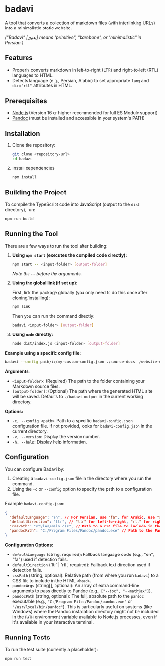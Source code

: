 # badavi

A tool that converts a collection of markdown files (with interlinking URLs) into a minimalistic static website.

*("Badavi" [بدوی] means "primitive", "barebone", or "minimalistic" in Persian.)*

## Features

* Properly converts markdown in left-to-right (LTR) and right-to-left (RTL) languages to HTML.
* Detects language (e.g., Persian, Arabic) to set appropriate `lang` and `dir="rtl"` attributes in HTML.

## Prerequisites

* [Node.js](https://nodejs.org/) (Version 16 or higher recommended for full ES Module support)
* [Pandoc](https://pandoc.org/installing.html) (must be installed and accessible in your system's PATH)

## Installation

1. Clone the repository:

    ```bash
    git clone <repository-url>
    cd badavi
    ```

2. Install dependencies:
  
    ```bash
    npm install
    ```

## Building the Project

To compile the TypeScript code into JavaScript (output to the `dist` directory), run:

```bash
npm run build
```

## Running the Tool

There are a few ways to run the tool after building:

1. **Using `npm start` (executes the compiled code directly):**

    ```bash
    npm start -- <input-folder> [output-folder]
    ```

    *Note the `--` before the arguments.*

2. **Using the global link (if set up):**

    First, link the package globally (you only need to do this once after cloning/installing):

    ```bash
    npm link
    ```

    Then you can run the command directly:

    ```bash
    badavi <input-folder> [output-folder]
    ```

3. **Using `node` directly:**

    ```bash
    node dist/index.js <input-folder> [output-folder]
    ```

**Example using a specific config file:**

```bash
badavi --config path/to/my-custom-config.json ./source-docs ./website-output
```

**Arguments:**

*   `<input-folder>`: (Required) The path to the folder containing your Markdown source files.
*   `[output-folder]`: (Optional) The path where the generated HTML site will be saved. Defaults to `./badavi-output` in the current working directory.

**Options:**

*   `-c, --config <path>`: Path to a specific `badavi-config.json` configuration file. If not provided, looks for `badavi-config.json` in the current directory.
*   `-v, --version`: Display the version number.
*   `-h, --help`: Display help information.

## Configuration

You can configure Badavi by:

1.  Creating a `badavi-config.json` file in the directory where you run the command.
2.  Using the `-c` or `--config` option to specify the path to a configuration file.

Example `badavi-config.json`:

```json
{
  "defaultLanguage": "en", // For Persian, use "fa", for Arabic, use "ar".
  "defaultDirection": "ltr", // "ltr" for left-to-right, "rtl" for right-to-left.
  "cssPath": "styles/main.css", // Path to a CSS file to include in the HTML `<head>`.
  "pandocPath": "C:/Program Files/Pandoc/pandoc.exe" // Path to the Pandoc executable.
}
```

**Configuration Options:**

*   `defaultLanguage` (string, required): Fallback language code (e.g., "en", "fa") used if detection fails.
*   `defaultDirection` ('ltr' | 'rtl', required): Fallback text direction used if detection fails.
*   `cssPath` (string, optional): Relative path (from where you run `badavi`) to a CSS file to include in the HTML `<head>`.
*   `pandocArgs` (string[], optional): An array of extra command-line arguments to pass directly to Pandoc (e.g., `["--toc", "--mathjax"]`).
*   `pandocPath` (string, optional): The full, absolute path to the `pandoc` executable (e.g., `"C:/Program Files/Pandoc/pandoc.exe"` or `"/usr/local/bin/pandoc"`). This is particularly useful on systems (like Windows) where the Pandoc installation directory might not be included in the `PATH` environment variable available to Node.js processes, even if it's available in your interactive terminal.

## Running Tests

To run the test suite (currently a placeholder):

```bash
npm run test
```
